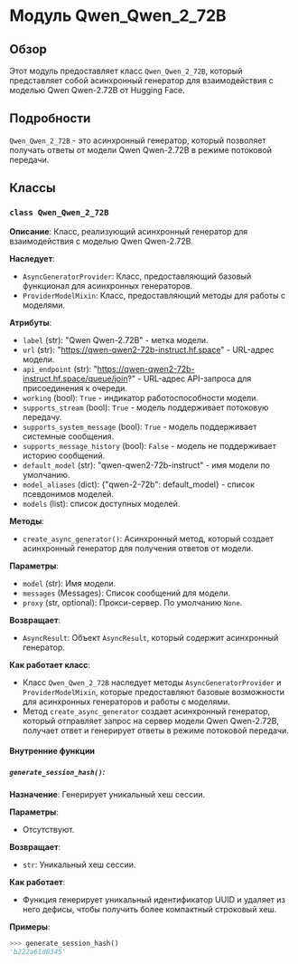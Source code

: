 # Модуль Qwen_Qwen_2_72B

## Обзор

Этот модуль предоставляет класс `Qwen_Qwen_2_72B`, который представляет собой асинхронный генератор для взаимодействия с моделью Qwen Qwen-2.72B от Hugging Face. 

## Подробности

`Qwen_Qwen_2_72B` - это асинхронный генератор, который позволяет получать ответы от модели Qwen Qwen-2.72B в режиме потоковой передачи. 

## Классы

### `class Qwen_Qwen_2_72B`

**Описание**: Класс, реализующий асинхронный генератор для взаимодействия с моделью Qwen Qwen-2.72B.

**Наследует**:
- `AsyncGeneratorProvider`: Класс, предоставляющий базовый функционал для асинхронных генераторов.
- `ProviderModelMixin`: Класс, предоставляющий методы для работы с моделями.

**Атрибуты**:

- `label` (str): "Qwen Qwen-2.72B" - метка модели.
- `url` (str): "https://qwen-qwen2-72b-instruct.hf.space" - URL-адрес модели.
- `api_endpoint` (str): "https://qwen-qwen2-72b-instruct.hf.space/queue/join?" - URL-адрес API-запроса для присоединения к очереди.
- `working` (bool): `True` - индикатор работоспособности модели.
- `supports_stream` (bool): `True` - модель поддерживает потоковую передачу.
- `supports_system_message` (bool): `True` - модель поддерживает системные сообщения.
- `supports_message_history` (bool): `False` - модель не поддерживает историю сообщений.
- `default_model` (str): "qwen-qwen2-72b-instruct" - имя модели по умолчанию.
- `model_aliases` (dict): {"qwen-2-72b": default_model} - список псевдонимов моделей.
- `models` (list): список доступных моделей.

**Методы**:

- `create_async_generator()`: Асинхронный метод, который создает асинхронный генератор для получения ответов от модели.

**Параметры**:

- `model` (str): Имя модели.
- `messages` (Messages): Список сообщений для модели.
- `proxy` (str, optional): Прокси-сервер. По умолчанию `None`.

**Возвращает**:

- `AsyncResult`: Объект `AsyncResult`, который содержит асинхронный генератор.

**Как работает класс**:

- Класс `Qwen_Qwen_2_72B` наследует методы `AsyncGeneratorProvider` и `ProviderModelMixin`, которые предоставляют базовые возможности для асинхронных генераторов и работы с моделями.
- Метод `create_async_generator` создает асинхронный генератор, который отправляет запрос на сервер модели Qwen Qwen-2.72B, получает ответ и генерирует ответы в режиме потоковой передачи.

#### **Внутренние функции**

##### `generate_session_hash()`:

**Назначение**: Генерирует уникальный хеш сессии.

**Параметры**:
- Отсутствуют.

**Возвращает**:
- `str`: Уникальный хеш сессии.

**Как работает**:
- Функция генерирует уникальный идентификатор UUID и удаляет из него дефисы, чтобы получить более компактный строковый хеш.

**Примеры**:

```python
>>> generate_session_hash()
'b222a61d8345'